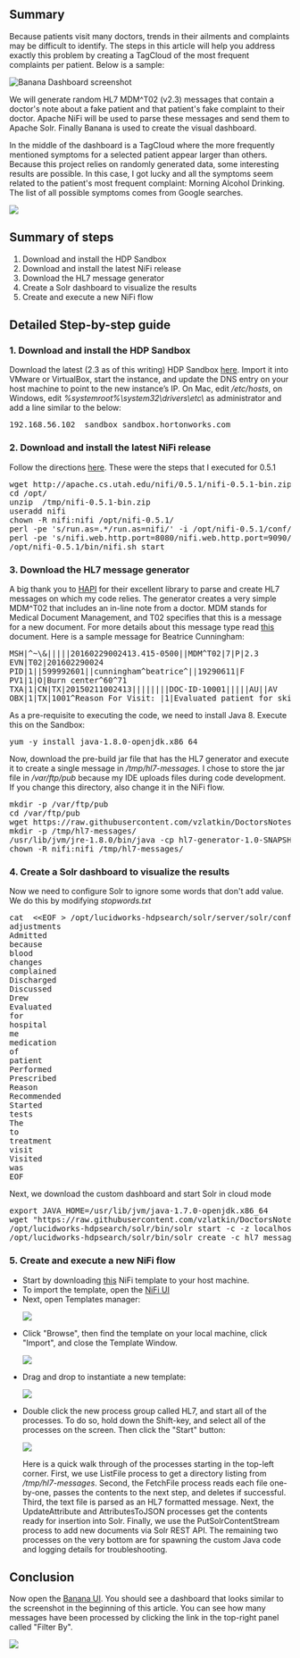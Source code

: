 <h2>Summary</h2>
<p>
Because patients visit many doctors, trends in their ailments and complaints may be difficult to identify.
The steps in this article will help you address exactly this problem by creating a TagCloud of the most frequent complaints per patient.  Below is a sample:
</p>
<p>
	<img src="/storage/attachments/2464-full-banana-screenshot.png" alt="Banana Dashboard screenshot">
</p>
<p>
	We will generate random HL7 MDM^T02 (v2.3) messages that contain a doctor's note about a fake patient and that patient's fake complaint to their doctor. Apache NiFi will be used to parse these messages and send them to Apache Solr. Finally Banana is used to create the visual dashboard.
</p>
<p>
	In the middle of the dashboard is a TagCloud where the more frequently mentioned symptoms for a selected patient appear larger than others.  Because this project relies on randomly generated data, some interesting results are possible.  In this case, I got lucky and all the symptoms seem related to the patient's most frequent complaint: Morning Alcohol Drinking. The list of all possible symptoms comes from Google searches.
</p>
<p>
	<img src="/storage/attachments/2483-frequent-symptoms-screenshot.png">
</p>
<h2>
Summary of steps
</h2>
<ol>
	<li>Download and install the HDP Sandbox </li>
	<li>Download and install the latest NiFi release </li>
	<li>Download the HL7 message generator</li>
	<li>Create a Solr dashboard to visualize the results</li>
	<li>Create and execute a new NiFi flow</li>
</ol>
<h2>Detailed Step-by-step guide </h2>
<h3>1. Download and install the HDP Sandbox</h3>
<p>
	Download the latest (2.3 as of this writing) HDP Sandbox 
	<a href="http://hortonworks.com/products/hortonworks-sandbox/#install.">here</a>. Import it into VMware or VirtualBox, start the instance, and update the DNS entry on your host machine to point to the new instance’s IP. On Mac, edit
	<em>/etc/hosts</em>, on Windows, edit <em>%systemroot%\system32\drivers\etc\</em> as administrator and add a line similar to the below:
</p>
<pre>
192.168.56.102  sandbox sandbox.hortonworks.com
</pre>
<h3>2. Download and install the latest NiFi release</h3>
<p>
	Follow the directions 
	<a href="https://nifi.apache.org/docs.html">here</a>.  These were the steps that I executed for 0.5.1
</p>
<pre>
wget http://apache.cs.utah.edu/nifi/0.5.1/nifi-0.5.1-bin.zip -O /tmp/nifi-0.5.1-bin.zip
cd /opt/
unzip  /tmp/nifi-0.5.1-bin.zip
useradd nifi
chown -R nifi:nifi /opt/nifi-0.5.1/
perl -pe 's/run.as=.*/run.as=nifi/' -i /opt/nifi-0.5.1/conf/bootstrap.conf
perl -pe 's/nifi.web.http.port=8080/nifi.web.http.port=9090/' -i /opt/nifi-0.5.1/conf/nifi.properties
/opt/nifi-0.5.1/bin/nifi.sh start
</pre>
<h3>3. Download the HL7 message generator</h3>
<p>
	A big thank you to 
	<a href="http://hl7api.sourceforge.net/">HAPI</a> for their excellent library to parse and create HL7 messages on which my code relies. The generator creates a very simple MDM^T02 that includes an in-line note from a doctor.  MDM stands for Medical Document Management, and T02 specifies that this is a message
for a new document.  For more details about this message type read 
	<a href="http://corepointhealth.com/resource-center/hl7-resources/hl7-mdm-message">this</a> document.  Here is a sample message for Beatrice Cunningham:
</p>
<pre>
MSH|^~\&|||||20160229002413.415-0500||MDM^T02|7|P|2.3
EVN|T02|201602290024
PID|1||599992601||cunningham^beatrice^||19290611|F
PV1|1|O|Burn center^60^71
TXA|1|CN|TX|20150211002413||||||||DOC-ID-10001|||||AU||AV
OBX|1|TX|1001^Reason For Visit: |1|Evaluated patient for skin_scaling. ||||||F
</pre>
<p>
	As a pre-requisite to executing the code, we need to install Java 8.  Execute this on the Sandbox:
</p>
<pre>
yum -y install java-1.8.0-openjdk.x86_64
</pre>
<p>
	Now, download the pre-build jar file that has the HL7 generator and execute it to create a single message in
	<em>/tmp/hl7-messages.</em> I chose to store the jar file in <em>/var/ftp/pub</em> because my IDE uploads files during code development.  If you change this directory, also change it in the NiFi flow.
</p>
<pre>
mkdir -p /var/ftp/pub
cd /var/ftp/pub
wget https://raw.githubusercontent.com/vzlatkin/DoctorsNotes/master/target/hl7-generator-1.0-SNAPSHOT-shaded.jar
mkdir -p /tmp/hl7-messages/
/usr/lib/jvm/jre-1.8.0/bin/java -cp hl7-generator-1.0-SNAPSHOT-shaded.jar  com.hortonworks.example.Main 1 /tmp/hl7-messages
chown -R nifi:nifi /tmp/hl7-messages/
</pre>
<h3>4. Create a Solr dashboard to visualize the results</h3>
<p>
	Now we need to configure Solr to ignore some words that don't add value.  We do this by modifying 
	<em>stopwords.txt</em>
</p>
<pre>
cat  &lt;&lt;EOF &gt; /opt/lucidworks-hdpsearch/solr/server/solr/configsets/data_driven_schema_configs/conf/stopwords.txt
adjustments
Admitted
because
blood
changes
complained
Discharged
Discussed
Drew
Evaluated
for
hospital
me
medication
of
patient
Performed
Prescribed
Reason
Recommended
Started
tests
The
to
treatment
visit
Visited
was
EOF
</pre>
Next, we download the custom dashboard and start Solr in cloud mode
<pre>
export JAVA_HOME=/usr/lib/jvm/java-1.7.0-openjdk.x86_64
wget "https://raw.githubusercontent.com/vzlatkin/DoctorsNotes/master/other/Chronic%20Symptoms%20(Solr).json" -O /opt/lucidworks-hdpsearch/solr/server/solr-webapp/webapp/banana/app/dashboards/default.json
/opt/lucidworks-hdpsearch/solr/bin/solr start -c -z localhost:2181
/opt/lucidworks-hdpsearch/solr/bin/solr create -c hl7_messages -d data_driven_schema_configs -s 1 -rf 1
</pre>
<h3>5. Create and execute a new NiFi flow</h3>
<ul>
	<li>
	Start by downloading <a href="https://raw.githubusercontent.com/vzlatkin/DoctorsNotes/master/other/Send_HL7_Messages_to_Solr%20%28NiFi%29.xml">this</a> NiFi template to your host machine.
	</li>
	<li>To import the template, open the <a href="http://sandbox.hortonworks.com:9090/nifi/">NiFi UI</a></li>
	<li>Next, open Templates manager:
	<p>
		<img src="/storage/attachments/2467-click-template-button.png">
	</p>
	</li>
	<li>
	<p>
		Click "Browse", then find the template on your local machine, click "Import", and close the Template Window.
	</p>
	<p>
		<img src="/storage/attachments/2468-click-import-button.png">
	</p>
	</li>
	<li>
	<p>
		Drag and drop to instantiate a new template:
	</p>
	<p>
		<img src="/storage/attachments/2469-add-template.png">
	</p>
	</li>
	<li>
	<p>
		Double click the new process group called HL7, and start all of the processes.  To do so, hold down the Shift-key, and select all of the processes on the screen.  Then click the "Start" button:
	</p>
	<p>
		<img src="/storage/attachments/2470-click-the-start-button.png">
	</p>
	<p>
	Here is a quick walk through of the processes starting in the top-left corner.  First, we use ListFile process to get a directory listing from 
		<em>/tmp/hl7-messages</em>.  Second, the FetchFile process reads each file one-by-one, passes the contents to the next step, and deletes if successful.  Third, the text file is parsed as an HL7 formatted message.  Next, the UpdateAttribute and AttributesToJSON processes get the contents ready for insertion into Solr.  Finally, we use the PutSolrContentStream process to add new documents via Solr REST API.  The remaining two processes on the very bottom are for spawning the custom Java code and logging details for troubleshooting.
	</p>
	</li>
</ul>
<h2>Conclusion</h2>
<p>
	Now open the 
	<a href="http://sandbox.hortonworks.com:8983/solr/banana/index.html#/dashboard">Banana UI</a>.  You should see a dashboard that looks similar to the screenshot in the beginning of this article.  You can see how many messages have been processed by clicking the link in the top-right panel called "Filter By".
</p>
<p>
	<img src="/storage/attachments/2481-click-to-filter.png">
</p>